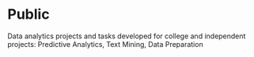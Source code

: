 # Public
Data analytics projects and tasks developed for college and independent projects: Predictive Analytics, Text Mining, Data Preparation
